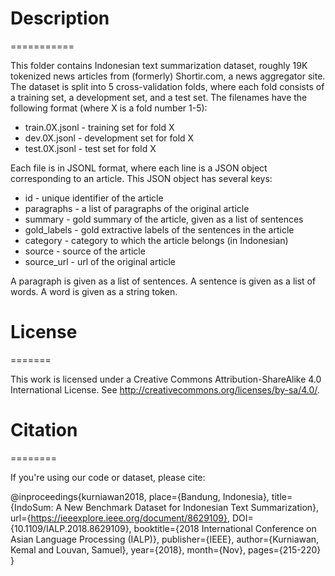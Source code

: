 # Description
===========

This folder contains Indonesian text summarization dataset,
roughly 19K tokenized news articles from (formerly) Shortir.com,
a news aggregator site. The dataset is split into 5 cross-validation
folds, where each fold consists of a training set, a development set,
and a test set. The filenames have the following format (where X is
a fold number 1-5):

* train.0X.jsonl - training set for fold X
* dev.0X.jsonl - development set for fold X
* test.0X.jsonl - test set for fold X

Each file is in JSONL format, where each line is a JSON object corresponding
to an article. This JSON object has several keys:

* id - unique identifier of the article
* paragraphs - a list of paragraphs of the original article
* summary - gold summary of the article, given as a list of sentences
* gold_labels - gold extractive labels of the sentences in the article
* category - category to which the article belongs (in Indonesian)
* source - source of the article
* source_url - url of the original article

A paragraph is given as a list of sentences. A sentence is given as a list
of words. A word is given as a string token.

# License
=======

This work is licensed under a Creative Commons Attribution-ShareAlike 4.0
International License. See http://creativecommons.org/licenses/by-sa/4.0/.

# Citation
========

If you're using our code or dataset, please cite:

@inproceedings{kurniawan2018,
  place={Bandung, Indonesia},
  title={IndoSum: A New Benchmark Dataset for Indonesian Text Summarization},
  url={https://ieeexplore.ieee.org/document/8629109},
  DOI={10.1109/IALP.2018.8629109},
  booktitle={2018 International Conference on Asian Language Processing (IALP)},
  publisher={IEEE},
  author={Kurniawan, Kemal and Louvan, Samuel},
  year={2018},
  month={Nov},
  pages={215-220}
}
